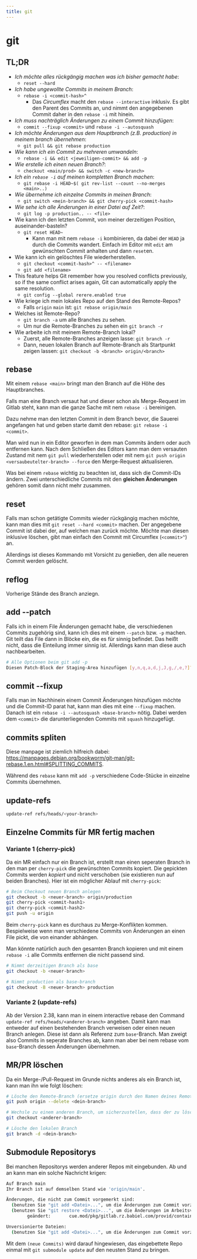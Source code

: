 ```yaml
---
title: git
---
```


# git

## TL;DR 

-   *Ich möchte alles rückgängig machen was ich bisher gemacht habe*:
    -   `reset --hard`
-   *Ich habe ungewollte Commits in meinem Branch*:
    -   `rebase -i <commit-hash>^`
        - Das *Circumflex* macht den `rebase --interactive` inklusiv. Es gibt den Parent des Commits an, und nimmt den angegebenen Commit daher in den `rebase -i` mit hinein.
-   *Ich muss nachträglich Änderungen zu einem Commit hinzufügen*:
    -   `commit --fixup <commit>` und `rebase -i --autosquash`
-   *Ich möchte Änderungen aus dem Hauptbranch (z.B. production) in
    meinem branch übernehmen*:
    -   `git pull && git rebase production`
-   *Wie kann ich ein Commit zu mehreren umwandeln*:
    -   `rebase -i && edit <jeweiligen-commit> && add -p`
-   *Wie erstelle ich einen neuen Branch?*:
    -   `checkout <main/prod> && switch -c <new-branch>`
-   *Ich ein `rebase -i` auf meinen kompletten Branch machen*:
    -   `git rebase -i HEAD~$( git rev-list --count --no-merges <main>..)`
-   *Wie übernehme ich einzelne Commits in meinen Branch*:
    -   `git switch <mein-branch> && git cherry-pick <commit-hash>`
-   *Wie sehe ich alle Änderungen in einer Datei auf Zeit?*:
    -   `git log -p production.. -- <file>`
-   Wie kann ich den letzten Commit, von meiner derzeitigen Position,
    auseinander-basteln?
    -   `git reset HEAD~`
        -   Kann man mit nem `rebase -i` kombinieren, da dabei der
            `HEAD` ja durch die Commits wandert. Einfach im Editor mit
            `edit` am gewünschten Commit anhalten und dann `reset`en.
-   Wie kann ich ein gelöschtes File wiederherstellen.
    -   `git checkout <commit-hash>^ -- <filename>`
    -   `git add <filename>`
-   This feature helps Git remember how you resolved conflicts
    previously, so if the same conflict arises again, Git can
    automatically apply the same resolution.
    -   `git config --global rerere.enabled true`
- Wie kriege ich mein lokales Repo auf den Stand des Remote-Repos?
    - Falls `origin` `main` ist: `git rebase origin/main`
- Welches ist Remote-Repo?
    - `git branch -a` um alle Branches zu sehen.
    - Um nur die Remote-Branches zu sehen ein `git branch -r`
- Wie arbeite ich mit meinem Remote-Branch lokal?
    - Zuerst, alle Remote-Branches anzeigen lasse: `git branch -r`
    - Dann, neuen lokalen Branch auf Remote-Branch als Startpunkt zeigen lassen: `git checkout -b <branch> origin/<branch>`

## rebase

Mit einem `rebase <main>` bringt man den Branch auf die Höhe des
Hauptbranches.

Falls man eine Branch versaut hat und dieser schon als Merge-Request im
Gitlab steht, kann man die ganze Sache mit nem `rebase -i` bereinigen.

Dazu nehme man den letzten Commit in dem Branch bevor, die Sauerei
angefangen hat und geben starte damit den rebase:
`git rebase -i <commit>`.

Man wird nun in ein Editor geworfen in dem man Commits ändern oder auch
entfernen kann. Nach dem Schließen des Editors kann man dem versauten
Zustand mit nem `git pull` wiederherstellen oder mit nem
`git push origin <versaubeutelter-branch> --force` den Merge-Request
aktualisieren.

Was bei einem `rebase` wichtig zu beachten ist, dass sich die Commit-IDs
ändern. Zwei unterschiedliche Commits mit den
**gleichen Änderungen** gehören somit dann nicht
mehr zusammen.

## reset

Falls man schon getätigte Commits wieder rückgängig machen möchte, kann
man dies mit `git reset --hard <commit>` machen. Der angegebene Commit
ist dabei der, auf welchen man zurück möchte. Möchte man diesen
inklusive löschen, gibt man einfach den Commit mit Circumflex
(`<commit>^`) an.

Allerdings ist dieses Kommando mit Vorsicht zu genießen, den alle
neueren Commit werden gelöscht.

## reflog

Vorherige Stände des Branch anziegn.

## add \--patch 

Falls ich in einem File Änderungen gemacht habe, die verschiedenen
Commits zugehörig sind, kann ich dies mit einem `--patch` bzw. `-p`
machen. Git teilt das File dann in Blöcke ein, die es für sinnig
befindet. Das heißt nicht, dass die Einteilung immer sinnig ist.
Allerdings kann man diese auch nachbearbeiten.

``` bash
# Alle Optionen beim git add -p
Diesen Patch-Block der Staging-Area hinzufügen [y,n,q,a,d,j,J,g,/,e,?]?
```

## commit --fixup <commit> 

Falls man im Nachhinein einem Commit Änderungen hinzufügen möchte und
die Commit-ID parat hat, kann man dies mit eine `--fixup` machen. Danach
ist ein `rebase -i --autosquash <base-branch>` nötig. Dabei werden dem
`<commit>` die darunterliegenden Commits mit `squash` hinzugefügt.

## commits spliten 

Diese manpage ist ziemlich hilfreich dabei:
<https://manpages.debian.org/bookworm/git-man/git-rebase.1.en.html#SPLITTING_COMMITS>.

Während des `rebase` kann mit `add -p` verschiedene Code-Stücke in
einzelne Commits übernehmen.

## update-refs

``` bash
update-ref refs/heads/<your-branch>
```

## Einzelne Commits für MR fertig machen 

### Variante 1 (cherry-pick) 

Da ein MR einfach nur ein Branch ist, erstellt man einen seperaten
Branch in den man per `cherry-pick` die gewünschten Commits kopiert. Die
gepickten Commits werden *kopiert* und nicht verschoben (sie existieren
nun auf beiden Branches). Hier ist ein möglicher Ablauf mit
`cherry-pick`:

``` bash
# Beim Checkout neuen Branch anlegen
git checkout -b <neuer-branch> origin/production
git cherry-pick <commit-hash1>
git cherry-pick <commit-hash2>
git push -u origin
```

Beim `cherry-pick` kann es durchaus zu Merge-Konflikten kommen.
Bespielweise wenn man verschiedene Commits von Änderungen an einen File
pickt, die von einander abhängen.

Man könnte natürlich auch den gesamten Branch kopieren und mit einem
`rebase -i` alle Commits entfernen die nicht passend sind.

``` bash
# Nimmt derzeitigen Branch als base
git checkout -b <neuer-branch>

# Nimmt production als base-branch
git checkout -B <neuer-branch> production
```

### Variante 2 (update-refs)
Ab der Version 2.38, kann man in einem
interactive rebase den Command `update-ref refs/heads/<anderer-branch>`
angeben. Damit kann man entweder auf einen bestehenden Branch verweisen
oder einen neuen Branch anlegen. Diese ist dann als Referenz zum
`base`-Branch. Man zweigt also Commits in seperate Branches ab, kann man
aber bei nem rebase vom `base`-Branch dessen Änderungen übernehmen.

## MR/PR löschen 

Da ein Merge-/Pull-Request im Grunde nichts anderes als ein Branch ist,
kann man ihn wie folgt löschen:

``` bash
# Lösche den Remote-Branch (ersetze origin durch den Namen deines Remotes)
git push origin --delete <dein-branch>

# Wechsle zu einem anderen Branch, um sicherzustellen, dass der zu löschende Branch nicht aktiv ist
git checkout <anderer-branch>

# Lösche den lokalen Branch
git branch -d <dein-branch>
```

## Submodule Repositorys 

Bei manchen Repositorys werden anderer Repos mit eingebunden. Ab und an
kann man ein solche Nachricht krigen:

``` bash
Auf Branch main
Ihr Branch ist auf demselben Stand wie 'origin/main'.

Änderungen, die nicht zum Commit vorgemerkt sind:
  (benutzen Sie "git add <Datei>...", um die Änderungen zum Commit vorzumerken)
  (benutzen Sie "git restore <Datei>...", um die Änderungen im Arbeitsverzeichnis zu verwerfen)
        geändert:       cue.mod/pkg/gitlab.rz.babiel.com/provid/container-images/rzauthproxy (neue Commits)

Unversionierte Dateien:
  (benutzen Sie "git add <Datei>...", um die Änderungen zum Commit vorzumerken)
```

Mit dem `(neue Commits)` wird darauf hingewiesen, das eingebettete Repo
einmal mit `git submodule update` auf den neusten Stand zu bringen.
